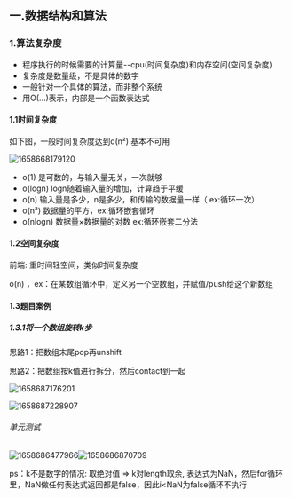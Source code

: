## 一.数据结构和算法 

### 1.算法复杂度

- 程序执行的时候需要的计算量--cpu(时间复杂度)和内存空间(空间复杂度)
- 复杂度是数量级，不是具体的数字
- 一般针对一个具体的算法，而非整个系统
- 用O(...)表示，内部是一个函数表达式

#### 1.1时间复杂度

如下图，一般时间复杂度达到o(n²) 基本不可用

![1658668179120](E:\learning\suanfaImg\算法复杂度.png)

- o(1) 是可数的，与输入量无关，一次就够
- o(logn) logn随着输入量的增加，计算趋于平缓
- o(n) 输入量是多少，n是多少，和传输的数据量一样（ ex:循环一次）
- o(n²) 数据量的平方，ex:循环嵌套循环
- o(nlogn) 数据量×数据量的对数 ex:循环嵌套二分法

#### 1.2空间复杂度

前端: 重时间轻空间，类似时间复杂度

o(n) ，ex：在某数组循环中，定义另一个空数组，并赋值/push给这个新数组

#### 1.3题目案例

##### 1.3.1将一个数组旋转k步

思路1：把数组末尾pop再unshift

思路2：把数组按k值进行拆分，然后contact到一起

![1658687176201](E:\learning\suanfaImg\数组旋转k思路1.png)

![1658687228907](E:\learning\suanfaImg\数组旋转k思路2.png)

###### 单元测试

![1658686477966](E:\learning\suanfaImg\数组旋转k单元测试1.png)![1658686870709](E:\learning\suanfaImg\数组旋转k单元测试2.png)

ps：k不是数字的情况: 取绝对值 => k对length取余,  表达式为NaN，然后for循环里，NaN做任何表达式返回都是false，因此i<NaN为false循环不执行